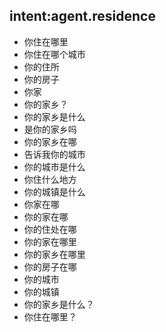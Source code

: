 ## intent:agent.residence
- 你住在哪里
- 你住在哪个城市
- 你的住所
- 你的房子
- 你家
- 你的家乡？
- 你的家乡是什么
- 是你的家乡吗
- 你的家乡在哪
- 告诉我你的城市
- 你的城市是什么
- 你住什么地方
- 你的城镇是什么
- 你家在哪
- 你的家在哪
- 你的住处在哪
- 你的家在哪里
- 你的家乡在哪里
- 你的房子在哪
- 你的城市
- 你的城镇
- 你的家乡是什么？
- 你住在哪里？
